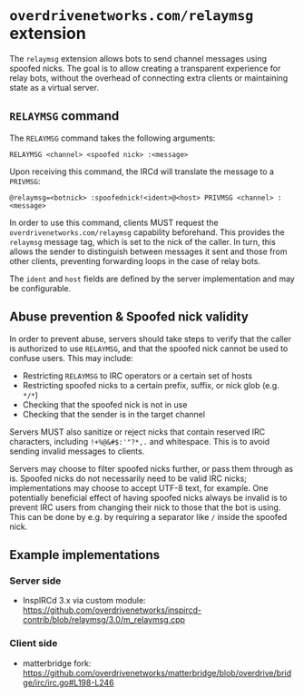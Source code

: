 # `overdrivenetworks.com/relaymsg` extension

The `relaymsg` extension allows bots to send channel messages using spoofed nicks. The goal is to allow creating a transparent experience for relay bots, without the overhead of connecting extra clients or maintaining state as a virtual server.

## `RELAYMSG` command

The `RELAYMSG` command takes the following arguments:

```
RELAYMSG <channel> <spoofed nick> :<message>
```

Upon receiving this command, the IRCd will translate the message to a `PRIVMSG`:

```
@relaymsg=<botnick> :spoofednick!<ident>@<host> PRIVMSG <channel> :<message>
```

In order to use this command, clients MUST request the `overdrivenetworks.com/relaymsg` capability beforehand. This provides the `relaymsg` message tag, which is set to the nick of the caller. In turn, this allows the sender to distinguish between messages it sent and those from other clients, preventing forwarding loops in the case of relay bots.

The `ident` and `host` fields are defined by the server implementation and may be configurable.

## Abuse prevention & Spoofed nick validity

In order to prevent abuse, servers should take steps to verify that the caller is authorized to use `RELAYMSG`, and that the spoofed nick cannot be used to confuse users. This may include:

- Restricting `RELAYMSG` to IRC operators or a certain set of hosts
- Restricting spoofed nicks to a certain prefix, suffix, or nick glob (e.g. `*/*`)
- Checking that the spoofed nick is not in use
- Checking that the sender is in the target channel

Servers MUST also sanitize or reject nicks that contain reserved IRC characters, including `!+%@&#$:'"?*,.` and whitespace. This is to avoid sending invalid messages to clients.

Servers may choose to filter spoofed nicks further, or pass them through as is. Spoofed nicks do not necessarily need to be valid IRC nicks; implementations may choose to accept UTF-8 text, for example. One potentially beneficial effect of having spoofed nicks always be invalid is to prevent IRC users from changing their nick to those that the bot is using. This can be done by e.g. by requiring a separator like `/` inside the spoofed nick.

## Example implementations

### Server side

- InspIRCd 3.x via custom module: https://github.com/overdrivenetworks/inspircd-contrib/blob/relaymsg/3.0/m_relaymsg.cpp

### Client side

- matterbridge fork: https://github.com/overdrivenetworks/matterbridge/blob/overdrive/bridge/irc/irc.go#L198-L246
